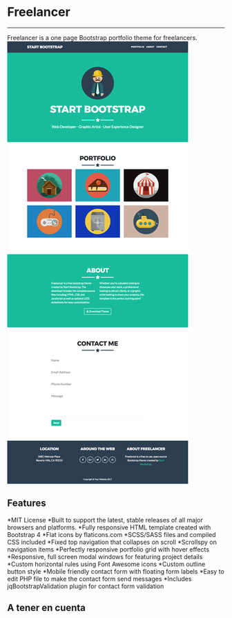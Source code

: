 # Freelancer
_____________


Freelancer is a one page Bootstrap portfolio theme for freelancers.
![Freelancer Website](docs/fullpage.png)

## Features

*MIT License
*Built to support the latest, stable releases of all major browsers and platforms.
*Fully responsive HTML template created with Bootstrap 4
*Flat icons by flaticons.com
*SCSS/SASS files and compiled CSS included
*Fixed top navigation that collapses on scroll
*Scrollspy on navigation items
*Perfectly responsive portfolio grid with hover effects
*Responsive, full screen modal windows for featuring project details
*Custom horizontal rules using Font Awesome icons
*Custom outline button style
*Mobile friendly contact form with floating form labels
*Easy to edit PHP file to make the contact form send messages
*Includes jqBootstrapValidation plugin for contact form validation





## A tener en cuenta


